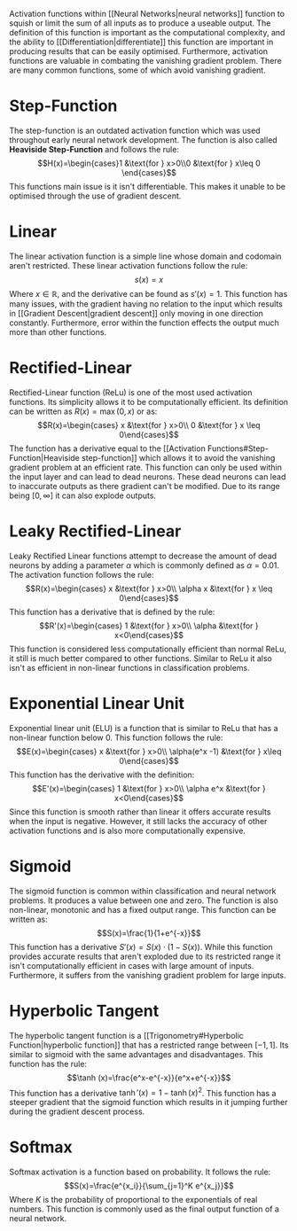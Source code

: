 Activation functions within [[Neural Networks|neural networks]] function to squish or limit the sum of all inputs as to produce a useable output. The definition of this function is important as the computational complexity, and the ability to [[Differentiation|differentiate]] this function are important in producing results that can be easily optimised. Furthermore, activation functions are valuable in combating the vanishing gradient problem. There are many common functions, some of which avoid vanishing gradient.

# Step-Function
The step-function is an outdated activation function which was used throughout early neural network development. The function is also called **Heaviside Step-Function** and follows the rule:
$$H(x)=\begin{cases}1 &\text{for } x>0\\0 &\text{for } x\leq 0 \end{cases}$$
This functions main issue is it isn't differentiable. This makes it unable to be optimised through the use of gradient descent.

# Linear
The linear activation function is a simple line whose domain and codomain aren't restricted. These linear activation functions follow the rule:
$$s(x)=x$$
Where $x \in \mathbb{R}$, and the derivative can be found as $s'(x)=1$. This function has many issues, with the gradient having no relation to the input which results in [[Gradient Descent|gradient descent]] only moving in one direction constantly. Furthermore, error within the function effects the output much more than other functions.

# Rectified-Linear
Rectified-Linear function (ReLu) is one of the most used activation functions. Its simplicity allows it to be computationally efficient. Its definition can be written as $R(x)=\max(0,x)$ or as:
$$R(x)=\begin{cases} x &\text{for } x>0\\ 0 &\text{for } x \leq 0\end{cases}$$
The function has a derivative equal to the [[Activation Functions#Step-Function|Heaviside step-function]] which allows it to avoid the vanishing gradient problem at an efficient rate. This function can only be used within the input layer and can lead to dead neurons. These dead neurons can lead to inaccurate outputs as there gradient can't be modified. Due to its range being $[0,\infty]$ it can also explode outputs.

# Leaky Rectified-Linear
Leaky Rectified Linear functions attempt to decrease the amount of dead neurons by adding a parameter $\alpha$ which is commonly defined as $\alpha=0.01$. The activation function follows the rule:
$$R(x)=\begin{cases} x &\text{for } x>0\\ \alpha x &\text{for } x \leq 0\end{cases}$$
This function has a derivative that is defined by the rule:
$$R'(x)=\begin{cases} 1 &\text{for } x>0\\ \alpha &\text{for } x<0\end{cases}$$
This function is considered less computationally efficient than normal ReLu, it still is much better compared to other functions. Similar to ReLu it also isn't as efficient in non-linear functions in classification problems.

# Exponential Linear Unit
Exponential linear unit (ELU) is a function that is similar to ReLu that has a non-linear function below 0. This function follows the rule:
$$E(x)=\begin{cases} x &\text{for } x>0\\ \alpha(e^x -1) &\text{for } x\leq 0\end{cases}$$
This function has the derivative with the definition:
$$E'(x)=\begin{cases} 1 &\text{for } x>0\\ \alpha e^x &\text{for } x<0\end{cases}$$
Since this function is smooth rather than linear it offers accurate results when the input is negative. However, it still lacks the accuracy of other activation functions and is also more computationally expensive.

# Sigmoid
The sigmoid function is common within classification and neural network problems. It produces a value between one and zero. The function is also non-linear, monotonic and has a fixed output range. This function can be written as:
$$S(x)=\frac{1}{1+e^{-x}}$$
This function has a derivative $S'(x)=S(x)\cdot(1-S(x))$. While this function provides accurate results that aren't exploded due to its restricted range it isn't computationally efficient in cases with large amount of inputs. Furthermore, it suffers from the vanishing gradient problem for large inputs.

# Hyperbolic Tangent
The hyperbolic tangent function is a [[Trigonometry#Hyperbolic Function|hyperbolic function]] that has a restricted range between $[-1,1]$. Its similar to sigmoid with the same advantages and disadvantages. This function has the rule:
$$\tanh (x)=\frac{e^x-e^{-x}}{e^x+e^{-x}}$$
This function has a derivative $\tanh' (x) = 1-\tanh(x)^2$. This function has a steeper gradient that the sigmoid function which results in it jumping further during the gradient descent process.

# Softmax
Softmax activation is a function based on probability. It follows the rule:
$$S(x)=\frac{e^{x_i}}{\sum_{j=1}^K e^{x_j}}$$
Where $K$ is the probability of proportional to the exponentials of real numbers. This function is commonly used as the final output function of a neural network.
